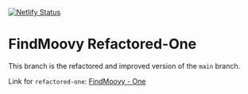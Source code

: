 [![Netlify Status](https://api.netlify.com/api/v1/badges/495e17cd-49c3-489e-ad5b-f61e9a43040a/deploy-status)](https://app.netlify.com/sites/modest-mirzakhani-8e7e52/deploys)

# FindMoovy Refactored-One

This branch is the refactored and improved version of the `main` branch.

Link for `refactored-one`: [FindMoovy - One](https://onefindmoovy.netlify.app/)
